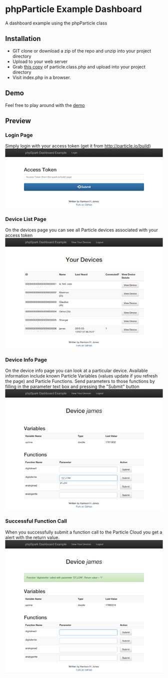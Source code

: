 phpParticle Example Dashboard
========

A dashboard example using the phpParticle class

## Installation ##

- GIT clone or download a zip of the repo and unzip into your project directory
- Upload to your web server
- Grab [this copy](https://gist.github.com/harrisonhjones/c9f612457000f3abccb6) of particle.class.php and upload into your project directory
- Visit index.php in a browser.

## Demo ##

Feel free to play around with the [demo](http://projects.harrisonhjones.com/phpParticleDashboard/)

## Preview ##

### Login Page ###
Simply login with your access token (get it from http://particle.io/build)
![](images/LoginPage.png)

### Device List Page ###
On the devices page you can see all Particle devices associated with your access token
![](images/DevicesPage.png)

### Device Info Page ###
On the device info page you can look at a particular device. Available information include known Particle Variables (values update if you refresh the page) and Particle Functions. Send parameters to those functions by filling in the parameter text box and pressing the "Submit" button
![](images/DeviceInfoPage.png)

### Successful Function Call ###
When you successfully submit a function call to the Particle Cloud you get a alert with the return value.
![](images/FunctionSubmitPage.png)
